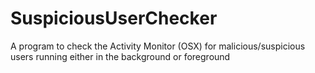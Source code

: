 # SuspiciousUserChecker
A program to check the Activity Monitor (OSX) for malicious/suspicious users running either in the background or foreground
